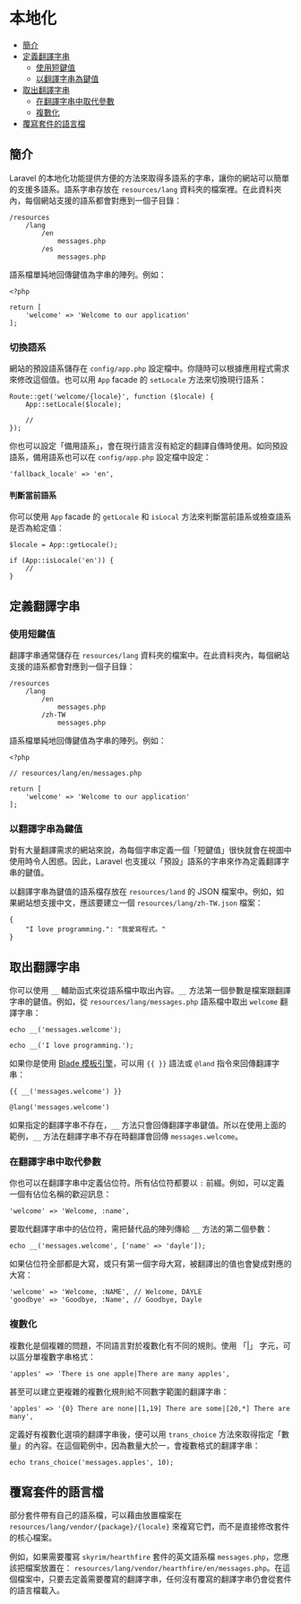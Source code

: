 # 本地化

- [簡介](#introduction)
- [定義翻譯字串](#defining-translation-strings)
    - [使用短鍵值](#using-short-keys)
    - [以翻譯字串為鍵值](#using-translation-strings-as-keys)
- [取出翻譯字串](#retrieving-translation-strings)
    - [在翻譯字串中取代參數](#replacing-parameters-in-translation-strings)
    - [複數化](#pluralization)
- [覆寫套件的語言檔](#overriding-package-language-files)

<a name="introduction"></a>
## 簡介

Laravel 的本地化功能提供方便的方法來取得多語系的字串，讓你的網站可以簡單的支援多語系。語系字串存放在 `resources/lang` 資料夾的檔案裡。在此資料夾內，每個網站支援的語系都會對應到一個子目錄：

    /resources
        /lang
            /en
                messages.php
            /es
                messages.php

語系檔單純地回傳鍵值為字串的陣列。例如：

    <?php

    return [
        'welcome' => 'Welcome to our application'
    ];

### 切換語系

網站的預設語系儲存在 `config/app.php` 設定檔中。你隨時可以根據應用程式需求來修改這個值。也可以用 `App` facade 的 `setLocale` 方法來切換現行語系：

    Route::get('welcome/{locale}', function ($locale) {
        App::setLocale($locale);

        //
    });

你也可以設定「備用語系」，會在現行語言沒有給定的翻譯自傳時使用。如同預設語系，備用語系也可以在 `config/app.php` 設定檔中設定：

    'fallback_locale' => 'en',

#### 判斷當前語系

你可以使用 `App` facade 的 `getLocale` 和 `isLocal` 方法來判斷當前語系或檢查語系是否為給定值：

    $locale = App::getLocale();

    if (App::isLocale('en')) {
        //
    }

<a name="defining-translation-strings"></a>
## 定義翻譯字串

<a name="using-short-keys"></a>
### 使用短鍵值

翻譯字串通常儲存在 `resources/lang` 資料夾的檔案中。在此資料夾內，每個網站支援的語系都會對應到一個子目錄：

    /resources
        /lang
            /en
                messages.php
            /zh-TW
                messages.php

語系檔單純地回傳鍵值為字串的陣列。例如：

    <?php

    // resources/lang/en/messages.php

    return [
        'welcome' => 'Welcome to our application'
    ];

<a name="using-translation-strings-as-keys"></a>
### 以翻譯字串為鍵值

對有大量翻譯需求的網站來說，為每個字串定義一個「短鍵值」很快就會在視圖中使用時令人困惑。因此，Laravel 也支援以「預設」語系的字串來作為定義翻譯字串的鍵值。

以翻譯字串為鍵值的語系檔存放在 `resources/land` 的 JSON 檔案中。例如，如果網站想支援中文，應該要建立一個 `resources/lang/zh-TW.json` 檔案：

    {
        "I love programming.": "我愛寫程式。"
    }

<a name="retrieving-translation-strings"></a>
## 取出翻譯字串

你可以使用 `__` 輔助函式來從語系檔中取出內容。`__` 方法第一個參數是檔案跟翻譯字串的鍵值。例如，從 `resources/lang/messages.php` 語系檔中取出 `welcome` 翻譯字串：

    echo __('messages.welcome');

    echo __('I love programming.');

如果你是使用 [Blade 模板引擎](/docs/{{version}}/blade)，可以用 `{{ }}` 語法或 `@land` 指令來回傳翻譯字串：

    {{ __('messages.welcome') }}

    @lang('messages.welcome')

如果指定的翻譯字串不存在，`__` 方法只會回傳翻譯字串鍵值。所以在使用上面的範例，`__` 方法在翻譯字串不存在時翻譯會回傳 `messages.welcome`。

<a name="replacing-parameters-in-translation-strings"></a>
### 在翻譯字串中取代參數

你也可以在翻譯字串中定義佔位符。所有佔位符都要以 `:` 前綴。例如，可以定義一個有佔位名稱的歡迎訊息：

    'welcome' => 'Welcome, :name',

要取代翻譯字串中的佔位符，需把替代品的陣列傳給 `__` 方法的第二個參數：

    echo __('messages.welcome', ['name' => 'dayle']);

如果佔位符全部都是大寫，或只有第一個字母大寫，被翻譯出的值也會變成對應的大寫：

    'welcome' => 'Welcome, :NAME', // Welcome, DAYLE
    'goodbye' => 'Goodbye, :Name', // Goodbye, Dayle


<a name="pluralization"></a>
### 複數化

複數化是個複雜的問題，不同語言對於複數化有不同的規則。使用 「|」 字元，可以區分單複數字串格式：

    'apples' => 'There is one apple|There are many apples',

甚至可以建立更複雜的複數化規則給不同數字範圍的翻譯字串：

    'apples' => '{0} There are none|[1,19] There are some|[20,*] There are many',

定義好有複數化選項的翻譯字串後，便可以用 `trans_choice` 方法來取得指定「數量」的內容。在這個範例中，因為數量大於一，會複數格式的翻譯字串：

    echo trans_choice('messages.apples', 10);

<a name="overriding-package-language-files"></a>
## 覆寫套件的語言檔

部分套件帶有自己的語系檔，可以藉由放置檔案在 `resources/lang/vendor/{package}/{locale}` 來複寫它們，而不是直接修改套件的核心檔案。

例如，如果需要覆寫 `skyrim/hearthfire` 套件的英文語系檔 `messages.php`，您應該把檔案放置在： `resources/lang/vendor/hearthfire/en/messages.php`。在這個檔案中，只要去定義需要覆寫的翻譯字串，任何沒有覆寫的翻譯字串仍會從套件的語言檔載入。
